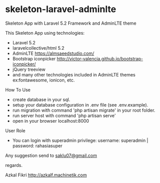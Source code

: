 # skeleton-laravel-adminlte
Skeleton App with Laravel 5.2 Framework and AdminLTE theme

This Skeleton App using technologies:
- Laravel 5.2
- laravelcollective/html 5.2
- AdminLTE https://almsaeedstudio.com/
- Bootstrap iconpicker http://victor-valencia.github.io/bootstrap-iconpicker/
- jQuery treeview
- and many other technologies included in AdminLTE themes ex:fontawesome, ionicon, etc.

How To Use
- create database in your sql.
- setup your database configuration in .env file (see .env.example).
- run migration with command 'php artisan migrate' in your root folder.
- run server host with command 'php artisan serve'
- open in your browser localhost:8000

User Role
- You can login with superadmin privilege: username: superadmin | password: rahasiasuper

Any suggestion send to saklu07@gmail.com


regards.

Azkal Fikri
http://azkalf.machinetik.com
